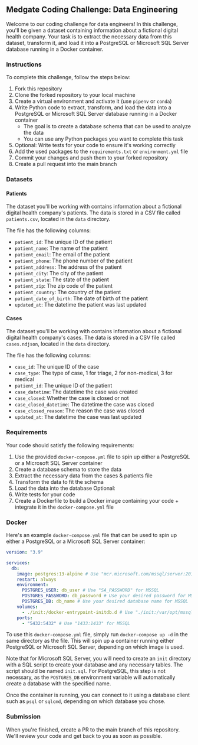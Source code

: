 ## Medgate Coding Challenge: Data Engineering

Welcome to our coding challenge for data engineers! In this challenge, you'll be given a dataset containing information about a fictional digital health company. Your task is to extract the necessary data from this dataset, transform it, and load it into a PostgreSQL or Microsoft SQL Server database running in a Docker container.

### Instructions

To complete this challenge, follow the steps below:

1. Fork this repository
2. Clone the forked repository to your local machine
3. Create a virtual environment and activate it (use `pipenv` or `conda`)
4. Write Python code to extract, transform, and load the data into a PostgreSQL or Microsoft SQL Server database running in a Docker container
   - The goal is to create a database schema that can be used to analyze the data
   - You can use any Python packages you want to complete this task
5. Optional: Write tests for your code to ensure it's working correctly
6. Add the used packages to the `requirements.txt` or `environment.yml` file
7. Commit your changes and push them to your forked repository
8. Create a pull request into the main branch

### Datasets

#### Patients

The dataset you'll be working with contains information about a fictional digital health company's patients. The data is stored in a CSV file called `patients.csv`, located in the `data` directory.

The file has the following columns:

- `patient_id`: The unique ID of the patient
- `patient_name`: The name of the patient
- `patient_email`: The email of the patient
- `patient_phone`: The phone number of the patient
- `patient_address`: The address of the patient
- `patient_city`: The city of the patient
- `patient_state`: The state of the patient
- `patient_zip`: The zip code of the patient
- `patient_country`: The country of the patient
- `patient_date_of_birth`: The date of birth of the patient
- `updated_at`: The datetime the patient was last updated

#### Cases

The dataset you'll be working with contains information about a fictional digital health company's cases. The data is stored in a CSV file called `cases.ndjson`, located in the `data` directory.

The file has the following columns:

 - `case_id`: The unique ID of the case
 - `case_type`: The type of case, 1 for triage, 2 for non-medical, 3 for medical
 - `patient_id`: The unique ID of the patient
 - `case_datetime`: The datetime the case was created
 - `case_closed`: Whether the case is closed or not
 - `case_closed_datetime`: The datetime the case was closed
 - `case_closed_reason`: The reason the case was closed
 - `updated_at`: The datetime the case was last updated


### Requirements

Your code should satisfy the following requirements:

1. Use the provided `docker-compose.yml` file to spin up either a PostgreSQL or a Microsoft SQL Server container
2. Create a database schema to store the data
3. Extract the necessary data from the cases & patients file
4. Transform the data to fit the schema
5. Load the data into the database
Optional:
6. Write tests for your code
7. Create a Dockerfile to build a Docker image containing your code + integrate it in the `docker-compose.yml` file


### Docker

Here's an example `docker-compose.yml` file that can be used to spin up either a PostgreSQL or a Microsoft SQL Server container:

```yaml
version: "3.9"

services:
  db:
    image: postgres:13-alpine # Use "mcr.microsoft.com/mssql/server:2019-latest" for MSSQL
    restart: always
    environment:
      POSTGRES_USER: db_user # Use "SA_PASSWORD" for MSSQL
      POSTGRES_PASSWORD: db_password # Use your desired password for MSSQL
      POSTGRES_DB: db_name # Use your desired database name for MSSQL
    volumes:
      - ./init:/docker-entrypoint-initdb.d # Use "./init:/var/opt/mssql/init" for MSSQL
    ports:
      - "5432:5432" # Use "1433:1433" for MSSQL
```

To use this `docker-compose.yml` file, simply run `docker-compose up -d` in the same directory as the file. This will spin up a container running either PostgreSQL or Microsoft SQL Server, depending on which image is used.

Note that for Microsoft SQL Server, you will need to create an `init` directory with a SQL script to create your database and any necessary tables. The script should be named `init.sql`. For PostgreSQL, this step is not necessary, as the `POSTGRES_DB` environment variable will automatically create a database with the specified name.

Once the container is running, you can connect to it using a database client such as `psql` or `sqlcmd`, depending on which database you chose.

### Submission

When you're finished, create a PR to the main branch of this repository. We'll review your code and get back to you as soon as possible.
